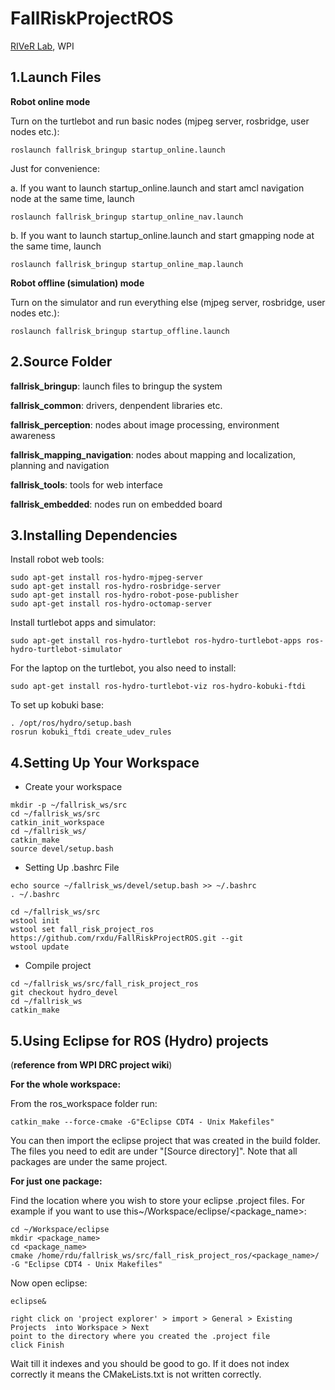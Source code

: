 FallRiskProjectROS
==================

[RIVeR Lab](http://robot.wpi.edu), WPI


1.Launch Files
------------------

**Robot online mode**

Turn on the turtlebot and run basic nodes (mjpeg server, rosbridge, user nodes etc.):

```
roslaunch fallrisk_bringup startup_online.launch 
```

Just for convenience:

a. If you want to launch startup_online.launch and start amcl navigation node at the same time, launch 

```
roslaunch fallrisk_bringup startup_online_nav.launch 
```

b. If you want to launch startup_online.launch and start gmapping node at the same time, launch 

```
roslaunch fallrisk_bringup startup_online_map.launch 
```

**Robot offline (simulation) mode**

Turn on the simulator and run everything else (mjpeg server, rosbridge, user nodes etc.):

```
roslaunch fallrisk_bringup startup_offline.launch 
```


2.Source Folder
-------------------

**fallrisk_bringup**: launch files to bringup the system 

**fallrisk_common**: drivers, denpendent libraries etc.

**fallrisk_perception**: nodes about image processing, environment awareness

**fallrisk_mapping_navigation**: nodes about mapping and localization, planning and navigation

**fallrisk_tools**: tools for web interface

**fallrisk_embedded**: nodes run on embedded board

3.Installing Dependencies
-------------------

Install robot web tools:

```
sudo apt-get install ros-hydro-mjpeg-server
sudo apt-get install ros-hydro-rosbridge-server
sudo apt-get install ros-hydro-robot-pose-publisher
sudo apt-get install ros-hydro-octomap-server
```

Install turtlebot apps and simulator:

```
sudo apt-get install ros-hydro-turtlebot ros-hydro-turtlebot-apps ros-hydro-turtlebot-simulator
```

For the laptop on the turtlebot, you also need to install:

```
sudo apt-get install ros-hydro-turtlebot-viz ros-hydro-kobuki-ftdi
```

To set up kobuki base:

```
. /opt/ros/hydro/setup.bash
rosrun kobuki_ftdi create_udev_rules
```

4.Setting Up Your Workspace
-------------------

* Create your workspace

```
mkdir -p ~/fallrisk_ws/src
cd ~/fallrisk_ws/src
catkin_init_workspace
cd ~/fallrisk_ws/
catkin_make
source devel/setup.bash
```

* Setting Up .bashrc File

```
echo source ~/fallrisk_ws/devel/setup.bash >> ~/.bashrc
. ~/.bashrc
```

```
cd ~/fallrisk_ws/src
wstool init
wstool set fall_risk_project_ros https://github.com/rxdu/FallRiskProjectROS.git --git
wstool update
```

* Compile project

```
cd ~/fallrisk_ws/src/fall_risk_project_ros
git checkout hydro_devel
cd ~/fallrisk_ws
catkin_make
```

5.Using Eclipse for ROS (Hydro) projects 
-------------------

(**reference from WPI DRC project wiki**)

**For the whole workspace:**

From the ros_workspace folder run:

```
catkin_make --force-cmake -G"Eclipse CDT4 - Unix Makefiles"
```

You can then import the eclipse project that was created in the build folder. The files you need to edit are under "[Source directory]". Note that all packages are under the same project.

**For just one package:**

Find the location where you wish to store your eclipse .project files. For example if you want to use this~/Workspace/eclipse/<package_name>:

```
cd ~/Workspace/eclipse
mkdir <package_name>
cd <package_name>
cmake /home/rdu/fallrisk_ws/src/fall_risk_project_ros/<package_name>/ -G "Eclipse CDT4 - Unix Makefiles"
```

Now open eclipse:

```
eclipse&
```

```
right click on 'project explorer' > import > General > Existing Projects  into Workspace > Next 
point to the directory where you created the .project file 
click Finish
```

Wait till it indexes and you should be good to go. If it does not index correctly it means the CMakeLists.txt is not written correctly.



